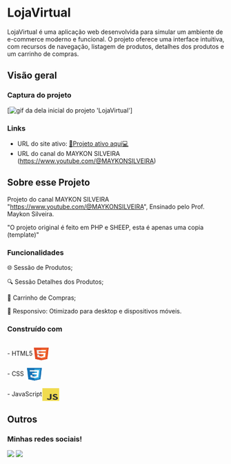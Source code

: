 # LojaVirtual

LojaVirtual é uma aplicação web desenvolvida para simular um ambiente de e-commerce moderno e funcional. O projeto oferece uma interface intuitiva, com recursos de navegação, listagem de produtos, detalhes dos produtos e um carrinho de compras. 


## Visão geral

### Captura do projeto

[<img src="src/img/LojaVirtualGIF.gif" alt="gif da dela inicial do projeto 'LojaVirtual'">]

### Links

- URL do site ativo: [🛜Projeto ativo aqui💻](https://tales-santos7.github.io/LojaVirtual/)
- URL do canal do MAYKON SILVEIRA (https://www.youtube.com/@MAYKONSILVEIRA)

## Sobre esse Projeto 

Projeto do canal MAYKON SILVEIRA "https://www.youtube.com/@MAYKONSILVEIRA",
Ensinado pelo Prof.  Maykon Silveira.

"O projeto original é feito em PHP e SHEEP, esta é apenas uma copia (template)"

### Funcionalidades 

🌐 Sessão de Produtos;

🔍 Sessão Detalhes dos Produtos;

🛒 Carrinho de Compras;

📱 Responsivo: Otimizado para desktop e dispositivos móveis. 

### Construído com

<div style="display: inline_block"><br>
- HTML5<img align="center" alt="HTML" height="30" width="40" src="https://raw.githubusercontent.com/devicons/devicon/master/icons/html5/html5-original.svg"><br><br>
  - CSS <img align="center" alt="CSS" height="30" width="40" src="https://raw.githubusercontent.com/devicons/devicon/master/icons/css3/css3-original.svg"><br><br>
- JavaScript<img align="center" alt="JavaScript" height="30" width="40" src="https://raw.githubusercontent.com/devicons/devicon/master/icons/javascript/javascript-original.svg">
</div>

## Outros

### Minhas redes sociais!

<div> 
  <a href="https://instagram.com/tales.s7" target="_blank"><img src="https://img.shields.io/badge/-Instagram-%23E4405F?style=for-the-badge&logo=instagram&logoColor=white" target="_blank"></a>
  <a href="https://www.linkedin.com/in/tales-santos7" target="_blank"><img src="https://img.shields.io/badge/-LinkedIn-%230077B5?style=for-the-badge&logo=linkedin&logoColor=white" target="_blank"></a>
</div>
